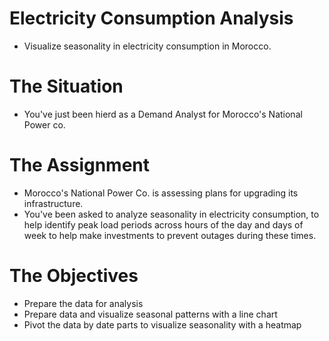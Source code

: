 # Electricity Consumption Analysis
- Visualize seasonality in electricity consumption in Morocco. 
# The Situation
- You've just been hierd as a Demand Analyst for Morocco's National Power co.
# The Assignment
- Morocco's National Power Co. is assessing plans for upgrading its infrastructure.
- You've been asked to analyze seasonality in electricity consumption, to help identify peak load periods across hours of the day and days of week to help make investments to prevent outages during these times.
# The Objectives
- Prepare the data for analysis
- Prepare data and visualize seasonal patterns with a line chart
- Pivot the data by date parts to visualize seasonality with a heatmap
  

